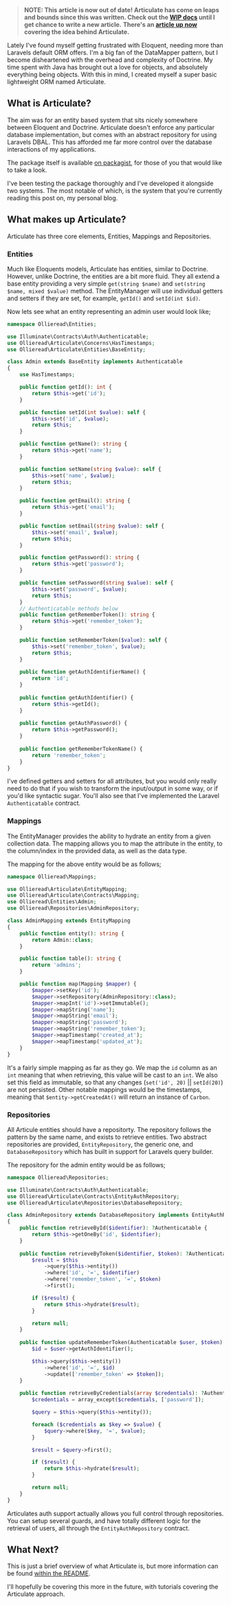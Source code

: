 > **NOTE: This article is now out of date! Articulate has come on leaps and bounds since this was written. Check out the [WIP docs](https://sprocketbox.github.io/articulate) until I get chance to write a new article.**
> **There's an [article up now](https://ollieread.com/blog/2018/08/07/how-i-accidentally-created-an-orm-to-avoid-using-eloquent) covering the idea behind Articulate.**

Lately I've found myself getting frustrated with Eloquent, needing more than Laravels default ORM offers. I'm a big fan of the DataMapper pattern, but I become disheartened with the overhead and complexity of Doctrine. My time spent with Java has brought out a love for objects, and absolutely everything being objects. With this in mind, I created myself a super basic lightweight ORM named Articulate.

## What is Articulate?
The aim was for an entity based system that sits nicely somewhere between Eloquent and Doctrine. Articulate doesn't enforce any particular database implementation, but comes with an abstract repository for using Laravels DBAL. This has afforded me far more control over the database interactions of my applications.

The package itself is available [on packagist](https://packagist.org/packages/sprocketbox/articulate), for those of you that would like to take a look.

I've been testing the package thoroughly and I've developed it alongside two systems. The most notable of which, is the system that you're currently reading this post on, my personal blog.

## What makes up Articulate?
Articulate has three core elements, Entities, Mappings and Repositories. 

### Entities
Much like Eloquents models, Articulate has entities, similar to Doctrine. However, unlike Doctrine, the entities are a bit more fluid. They all extend a base entity providing a very simple `get(string $name)` and `set(string $name, mixed $value)` method. The EntityManager will use individual getters and setters if they are set, for example, `getId()` and `setId(int $id)`.

Now lets see what an entity representing an admin user would look like;
```php
namespace Ollieread\Entities;

use Illuminate\Contracts\Auth\Authenticatable;
use Ollieread\Articulate\Concerns\HasTimestamps;
use Ollieread\Articulate\Entities\BaseEntity;

class Admin extends BaseEntity implements Authenticatable
{
    use HasTimestamps;

    public function getId(): int {
        return $this->get('id');
    }

    public function setId(int $value): self {
        $this->set('id', $value);
        return $this;
    }

    public function getName(): string {
        return $this->get('name');
    }

    public function setName(string $value): self {
        $this->set('name', $value);
        return $this;
    }

    public function getEmail(): string {
        return $this->get('email');
    }

    public function setEmail(string $value): self {
        $this->set('email', $value);
        return $this;
    }

    public function getPassword(): string {
        return $this->get('password');
    }

    public function setPassword(string $value): self {
        $this->set('password', $value);
        return $this;
    }
    // Authenticatable methods below
    public function getRememberToken(): string {
        return $this->get('remember_token');
    }

    public function setRememberToken($value): self {
        $this->set('remember_token', $value);
        return $this;
    }
    
    public function getAuthIdentifierName() {
        return 'id';
    }
    
    public function getAuthIdentifier() {
        return $this->getId();
    }
    
    public function getAuthPassword() {
        return $this->getPassword();
    }
    
    public function getRememberTokenName() {
        return 'remember_token';
    }
}
```

I've defined getters and setters for all attributes, but you would only really need to do that if you wish to transform the input/output in some way, or if you'd like syntactic sugar. You'll also see that I've implemented the Laravel `Authenticatable` contract.

### Mappings
The EntityManager provides the ability to hydrate an entity from a given collection data. The mapping allows you to map the attribute in the entity, to the column/index in the provided data, as well as the data type.

The mapping for the above entity would be as follows;
```php
namespace Ollieread\Mappings;

use Ollieread\Articulate\EntityMapping;
use Ollieread\Articulate\Contracts\Mapping;
use Ollieread\Entities\Admin;
use Ollieread\Repositories\AdminRepository;

class AdminMapping extends EntityMapping
{
    public function entity(): string {
        return Admin::class;
    }

    public function table(): string {
        return 'admins';
    }

    public function map(Mapping $mapper) {
        $mapper->setKey('id');
        $mapper->setRepository(AdminRepository::class);
        $mapper->mapInt('id')->setImmutable();
        $mapper->mapString('name');
        $mapper->mapString('email');
        $mapper->mapString('password');
        $mapper->mapString('remember_token');
        $mapper->mapTimestamp('created_at');
        $mapper->mapTimestamp('updated_at');
    }
}
```

It's a fairly simple mapping as far as they go. We map the `id` column as an `int` meaning that when retrieving, this value will be cast to an `int`. We also set this field as immutable, so that any changes (`set('id', 20)` || `setId(20)`) are not persisted. Other notable mappings would be the timestamps, meaning that `$entity->getCreatedAt()` will return an instance of `Carbon`.

### Repositories
All Articule entities should have a repositorty. The repository follows the pattern by the same name, and exists to retrieve entities. Two abstract repositories are provided, `EntityRepository`, the generic one, and `DatabaseRepository` which has built in support for Laravels query builder.

The repository for the admin entity would be as follows;
```php
namespace Ollieread\Repositories;

use Illuminate\Contracts\Auth\Authenticatable;
use Ollieread\Articulate\Contracts\EntityAuthRepository;
use Ollieread\Articulate\Repositories\DatabaseRepository;

class AdminRepository extends DatabaseRepository implements EntityAuthRepository 
{
    public function retrieveById($identifier): ?Authenticatable {
        return $this->getOneBy('id', $identifier);
    }
    
    public function retrieveByToken($identifier, $token): ?Authenticatable {
        $result = $this
            ->query($this->entity())
            ->where('id', '=', $identifier)
            ->where('remember_token', '=', $token)
            ->first();

        if ($result) {
            return $this->hydrate($result);
        }

        return null;
    }
    
    public function updateRememberToken(Authenticatable $user, $token): void {
        $id = $user->getAuthIdentifier();

        $this->query($this->entity())
            ->where('id', '=', $id)
            ->update(['remember_token' => $token]);
    }
    
    public function retrieveByCredentials(array $credentials): ?Authenticatable {
        $credentials = array_except($credentials, ['password']);

        $query = $this->query($this->entity());

        foreach ($credentials as $key => $value) {
            $query->where($key, '=', $value);
        }

        $result = $query->first();

        if ($result) {
            return $this->hydrate($result);
        }

        return null;
    }
}
```

Articulates auth support actually allows you full control through repositories. You can setup several guards, and have totally different logic for the retrieval of users, all through the `EntityAuthRepository` contract.

## What Next?
This is just a brief overview of what Articulate is, but more information can be found [within the README](https://github.com/ollieread/articulate).

I'll hopefully be covering this more in the future, with tutorials covering the Articulate approach.
